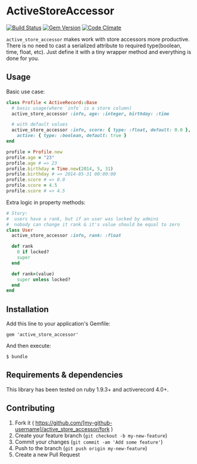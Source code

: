 # ActiveStoreAccessor

[![Build Status](https://travis-ci.org/jalkoby/active_store_accessor.svg?branch=master)](https://travis-ci.org/jalkoby/active_store_accessor)
[![Gem Version](https://badge.fury.io/rb/active_store_accessor.svg)](http://badge.fury.io/rb/active_store_accessor)
[![Code Climate](https://codeclimate.com/github/jalkoby/active_store_accessor.png)](https://codeclimate.com/github/jalkoby/active_store_accessor)

`active_store_accessor` makes work with store accessors more productive. There is no need to cast a serialized attribute to required type(boolean, time, float, etc). Just define it with a tiny wrapper method and everything is done for you.

## Usage

Basic use case:

```ruby
class Profile < ActiveRecord::Base
  # basic usage(where `info` is a store column)
  active_store_accessor :info, age: :integer, birthday: :time

  # with default values
  active_store_accessor :info, score: { type: :float, default: 0.0 },
    active: { type: :boolean, default: true }
end

profile = Profile.new
profile.age = "23"
profile.age # => 23
profile.birthday = Time.new(2014, 5, 31)
profile.birthday # => 2014-05-31 00:00:00
profile.score # => 0.0
profile.score = 4.5
profile.score # => 4.5
```

Extra logic in property methods:
```ruby
# Story:
#  users have a rank, but if an user was locked by admins
#  nobody can change it rank & it's value should be equal to zero
class User
  active_store_accessor :info, rank: :float

  def rank
    0 if locked?
    super
  end

  def rank=(value)
    super unless locked?
  end
end
```

## Installation

Add this line to your application's Gemfile:

    gem 'active_store_accessor'

And then execute:

    $ bundle

## Requirements & dependencies

This library has been tested on ruby 1.9.3+ and activerecord 4.0+.

## Contributing

1. Fork it ( https://github.com/[my-github-username]/active_store_accessor/fork )
2. Create your feature branch (`git checkout -b my-new-feature`)
3. Commit your changes (`git commit -am 'Add some feature'`)
4. Push to the branch (`git push origin my-new-feature`)
5. Create a new Pull Request
